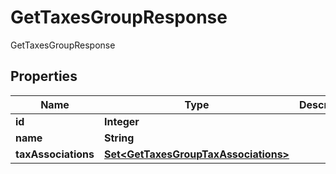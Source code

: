 

# GetTaxesGroupResponse

GetTaxesGroupResponse

## Properties

| Name | Type | Description | Notes |
|------------ | ------------- | ------------- | -------------|
|**id** | **Integer** |  |  [optional] |
|**name** | **String** |  |  [optional] |
|**taxAssociations** | [**Set&lt;GetTaxesGroupTaxAssociations&gt;**](GetTaxesGroupTaxAssociations.md) |  |  [optional] |



